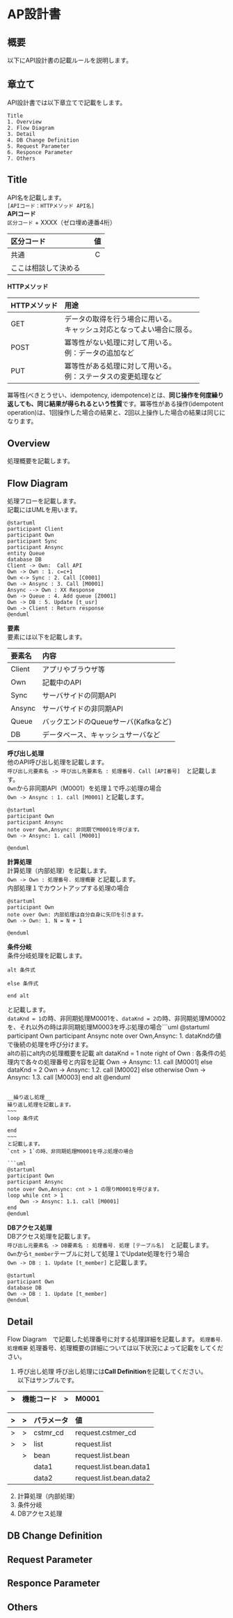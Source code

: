 # AP設計書

## 概要

以下にAPI設計書の記載ルールを説明します。  

## 章立て

API設計書では以下章立てで記載をします。
~~~
Title
1. Overview
2. Flow Diagram
3. Detail
4. DB Change Definition
5. Request Parameter
6. Responce Parameter
7. Others
~~~  

## Title
API名を記載します。  
`[APIコード：HTTPメソッド API名]`  
__APIコード__  
`区分コード` + XXXX（ゼロ埋め連番4桁）  

|区分コード|値|
|:---|:---:|
|共通|C|
|ここは相談して決める<TODO>　|　|  

__HTTPメソッド__  

|HTTPメソッド|用途|
|:---|:---|
|GET|データの取得を行う場合に用いる。<BR>キャッシュ対応となってよい場合に限る。|
|POST|冪等性がない処理に対して用いる。<BR>例：データの追加など|
|PUT|冪等性がある処理に対して用いる。<BR>例：ステータスの変更処理など|  
冪等性(べきとうせい、idempotency, idempotence)とは、**同じ操作を何度繰り返しても、同じ結果が得られるという性質**です。冪等性がある操作(idempotent operation)は、1回操作した場合の結果と、2回以上操作した場合の結果は同じになります。  

## Overview
処理概要を記載します。

## Flow Diagram
処理フローを記載します。  
記載にはUMLを用います。  
```uml
@startuml
participant Client
participant Own
participant Sync
participant Ansync
entity Queue
database DB
Client -> Own:  Call API
Own -> Own : 1. c=c+1
Own <-> Sync : 2. Call [C0001]
Own -> Ansync : 3. Call [M0001]
Ansync --> Own : XX Response
Own -> Queue : 4. Add queue [Z0001]
Own -> DB : 5. Update [t_usr]
Own -> Client : Return response
@enduml
```  

__要素__  
要素には以下を記載します。  

|要素名|内容|
|:---|:---|
|Client|アプリやブラウザ等|
|Own|記載中のAPI|
|Sync|サーバサイドの同期API|
|Ansync|サーバサイドの非同期API|
|Queue|バックエンドのQueueサーバ(Kafkaなど)|
|DB|データベース、キャッシュサーバなど|  

__呼び出し処理__  
他のAPI呼び出し処理を記載します。  
`呼び出し元要素名 -> 呼び出し先要素名 : 処理番号. Call [API番号]`　と記載します。  
`Own`から非同期API（M0001）を処理１で呼ぶ処理の場合  
`Own -> Ansync : 1. call [M0001]` と記載します。  
```uml
@startuml
participant Own
participant Ansync
note over Own,Ansync: 非同期でM0001を呼びます。
Own -> Ansync: 1. call [M0001]

@enduml
```  

__計算処理__  
計算処理（内部処理）を記載します。  
`Own -> Own : 処理番号. 処理概要` と記載します。  
内部処理１でカウントアップする処理の場合  
```uml
@startuml
participant Own
note over Own: 内部処理は自分自身に矢印を引きます。
Own -> Own: 1. N = N + 1

@enduml
```  
__条件分岐__  
条件分岐処理を記載します。
~~~
alt 条件式
	
else 条件式

end alt
~~~  
と記載します。  
`dataKnd = 1`の時、非同期処理M0001を、`dataKnd = 2`の時、非同期処理M0002を、それ以外の時は非同期処理M0003を呼ぶ処理の場合```uml
@startuml
participant Own
participant Ansync
note over Own,Ansync: 1. dataKndの値で後続の処理を呼び分けます。<BR>altの前にalt内の処理概要を記載
alt dataKnd = 1
	note right of Own : 各条件の処理内で各々の処理番号と内容を記載
	Own -> Ansync: 1.1. call [M0001]
else dataKnd = 2
	Own -> Ansync: 1.2. call [M0002]
else otherwise
	Own -> Ansync: 1.3. call [M0003]
end alt
@enduml
```  

__繰り返し処理__  
繰り返し処理を記載します。
~~~
loop 条件式
	
end
~~~  
と記載します。  
`cnt > 1`の時、非同期処理M0001を呼ぶ処理の場合

```uml
@startuml
participant Own
participant Ansync
note over Own,Ansync: cnt > 1 の限りM0001を呼びます。
loop while cnt > 1
	Own -> Ansync: 1.1. call [M0001]
end
@enduml
```  
__DBアクセス処理__  
DBアクセス処理を記載します。  
`呼び出し元要素名 -> DB要素名 : 処理番号. 処理 [テーブル名]`　と記載します。  
`Own`から`t_member`テーブルに対して処理１でUpdate処理を行う場合  
`Own -> DB : 1. Update [t_member]` と記載します。  
```uml
@startuml
participant Own
database DB
Own -> DB : 1. Update [t_member]
@enduml
```  
## Detail
Flow Diagram　で記載した処理番号に対する処理詳細を記載します。
`処理番号`. `処理概要`
処理番号、処理概要の詳細については以下状況によって記載をしてください。
1. 呼び出し処理
	呼び出し処理には**Call Definition**を記載してください。  
	以下はサンプルです。  

|>|機能コード|>|M0001|
|:---|:---|:---|:---|  

|>|>|パラメータ|値|
|:---|:---|:---|:---|
|>|>|cstmr_cd|request.cstmer_cd|
|>|>|list|request.list|
||>|bean|request.list.bean|
|||data1|request.list.bean.data1|
|||data2|request.list.bean.data2|  

2. 計算処理（内部処理）
3. 条件分岐
4. DBアクセス処理

## DB Change Definition
## Request Parameter
## Responce Parameter
## Others